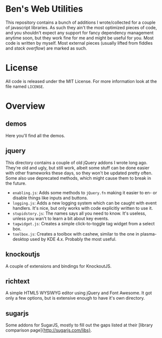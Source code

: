 # Ben's Web Utilities

This repository contains a bunch of additions I wrote/collected for a couple of javascript libraries. As such they ain't the most optimized pieces of code, and you shouldn't expect any support for fancy dependency management anytime soon, but they work fine for me and might be useful for you.
Most code is written by myself. Most external pieces (usually lifted from fiddles and _stack overflow_) are marked as such.

# License

All code is released under the MIT License. For more information look at the file named `LICENSE`.

# Overview

## demos
Here you'll find all the demos.

## jquery
This directory contains a couple of old jQuery addons I wrote long ago.
They're old and ugly, but still work, albeit some stuff can be done easier with other
frameworks these days, so they won't be updated pretty often. Some also use deprecated
methods, which might cause them to break in the future.

 * `enabling.js`: Adds some methods to `jQuery.fn` making it easier to en- or disable things like inputs and buttons.
 * `logging.js`: Adds a new logging system which can be caught with event handlers. It's nice, but only works with code explicitly written to use it.
 * `stupidstory.js`: The names says all you need to know. It's useless, unless you wan't to learn a bit about key events.
 * `tagwidget.js`: Creates a simple click-to-toggle tag widget from a select box.
 * `toolbox.js`: Creates a toolbox with cashew, similar to the one in plasma-desktop used by KDE 4.x. Probably the most useful.

## knockoutjs
A couple of extensions and bindings for KnockoutJS.

## richtext
A simple HTML5 WYSIWYG editor using jQuery and Font Awesome. It got only a few options, but is
extensive enough to have it's own directory.

## sugarjs
Some addons for SugarJS, mostly to fill out the gaps listed at their [library comparison page]{http://sugarjs.com/libs}.